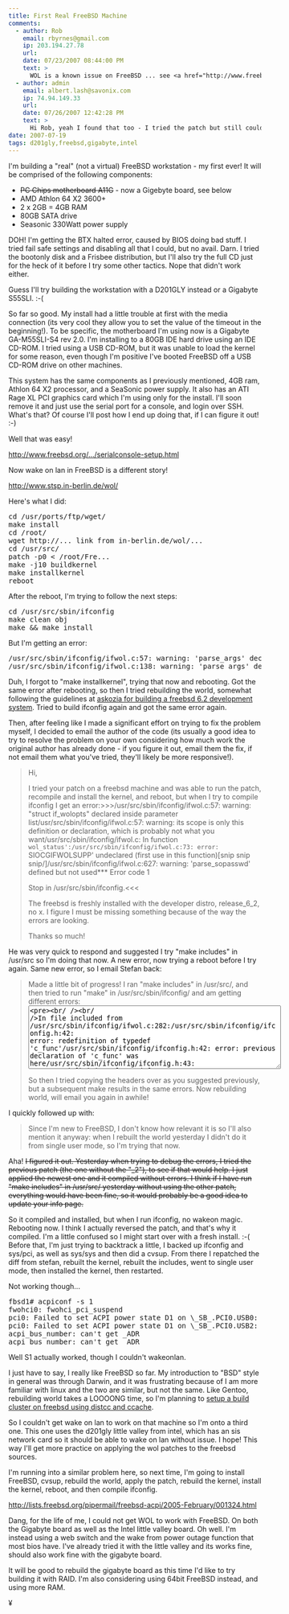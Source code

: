 ```yaml
---
title: First Real FreeBSD Machine
comments:
  - author: Rob
    email: rbyrnes@gmail.com
    ip: 203.194.27.78
    url:
    date: 07/23/2007 08:44:00 PM
    text: >
      WOL is a known issue on FreeBSD ... see <a href="http://www.freebsd.org/news/status/report-2007-04-2007-06.html#FreeBSD-and-Wake-On-Lan" rel="nofollow">http://www.freebsd.org/news/status/report-2007-04-2007-06.html#FreeBSD-and-Wake-On-Lan</a>
  - author: admin
    email: albert.lash@savonix.com
    ip: 74.94.149.33
    url:
    date: 07/26/2007 12:42:28 PM
    text: >
      Hi Rob, yeah I found that too - I tried the patch but still couldn't get it to work. I contacted the author who was helpful, but I didn't know enough about FreeBSD and device drivers to help. I'm just using the hardware reboot now.
date: 2007-07-19
tags: d201gly,freebsd,gigabyte,intel
---
```

I'm building a "real" (not a virtual) FreeBSD workstation - my first ever! It will be comprised of the following components:

<ul>
<li><del>PC Chips motherboard A11G</del> - now a Gigebyte board, see below</li>
<li>AMD Athlon 64 X2 3600+</li>
<li>
2 x 2GB = 4GB RAM</li>
<li>80GB SATA drive</li>
<li>Seasonic 330Watt power supply</li>
</ul>

DOH! I'm getting the BTX halted error, caused by BIOS doing bad stuff. I tried fail safe settings and disabling all that I could, but no avail. Darn. I tried the bootonly disk and a Frisbee distribution, but I'll also try the full CD just for the heck of it before I try some other tactics. Nope that didn't work either.

Guess I'll try building the workstation with a D201GLY instead or a Gigabyte S55SLI. :-(

So far so good. My install had a little trouble at first with the media connection (its very cool they allow you to set the value of the timeout in the beginning!). To be specific, the motherboard I'm using now is a Gigabyte GA-M55SLI-S4 rev 2.0. I'm installing to a 80GB IDE hard drive using an IDE CD-ROM. I tried using a USB CD-ROM, but it was unable to load the kernel for some reason, even though I'm positive I've booted FreeBSD off a USB CD-ROM drive on other machines.

This system has the same components as I previously mentioned, 4GB ram, Athlon 64 X2 processor, and a SeaSonic power supply. It also has an ATI Rage XL PCI graphics card which I'm using only for the install. I'll soon remove it and just use the serial port for a console, and login over SSH. What's that? Of course I'll post how I end up doing that, if I can figure it out! :-)

Well that was easy!

<a href="http://www.freebsd.org/doc/en_US.ISO8859-1/books/handbook/serialconsole-setup.html" title="how to setup a serial console on freebsd">http://www.freebsd.org/.../serialconsole-setup.html</a>

Now wake on lan in FreeBSD is a different story!

<a href="http://www.stsp.in-berlin.de/wol/">http://www.stsp.in-berlin.de/wol/</a>

Here's what I did:

<pre class="sh_sh">
cd /usr/ports/ftp/wget/
make install
cd /root/
wget http://... link from in-berlin.de/wol/...
cd /usr/src/
patch -p0 &lt; /root/Fre...
make -j10 buildkernel
make installkernel
reboot
</pre>

After the reboot, I'm trying to follow the next steps:

<pre class="sh_sh">cd /usr/src/sbin/ifconfig
make clean obj
make &amp;&amp; make install</pre>

But I'm getting an error:

<pre class="sh_sh">/usr/src/sbin/ifconfig/ifwol.c:57: warning: 'parse_args' declared `static' but never defined
/usr/src/sbin/ifconfig/ifwol.c:138: warning: 'parse_args' defined but not used*** Error code 1</pre>

Duh, I forgot to "make installkernel", trying that now and rebooting. Got the same error after rebooting, so then I tried rebuilding the world, somewhat following the guidelines at <a href="http://askozia.com/how-to/how-to-install-freebsd6-for-m0n0wall-development.php">askozia for building a freebsd 6.2 development system</a>. Tried to build ifconfig again and got the same error again.

Then, after feeling like I made a significant effort on trying to fix the problem myself, I decided to email the author of the code (its usually a good idea to try to resolve the problem on your own considering how much work the original author has already done - if you figure it out,  email them the fix, if not email them what you've tried, they'll likely be more responsive!).

<blockquote>Hi,

I tried your patch on a freebsd machine and was able to run the patch, recompile and install the kernel, and reboot, but when I try to compile ifconfig I get an error:&gt;&gt;&gt;/usr/src/sbin/ifconfig/ifwol.c:57: warning: "struct if_wolopts" declared inside parameter list/usr/src/sbin/ifconfig/ifwol.c:57: warning: its scope is only this definition or declaration, which is probably not what you want/usr/src/sbin/ifconfig/ifwol.c: In function `wol_status':/usr/src/sbin/ifconfig/ifwol.c:73: error: `SIOCGIFWOLSUPP' undeclared (first use in this function)[snip snip snip/]/usr/src/sbin/ifconfig/ifwol.c:627: warning: 'parse_sopasswd' defined but not used*** Error code 1

Stop in /usr/src/sbin/ifconfig.&lt;&lt;&lt;

The freebsd is freshly installed with the developer distro, release_6_2, no x. I figure I must be missing something because of the way the errors are looking.

Thanks so much!</blockquote>

He was very quick to respond and suggested I try "make includes" in /usr/src so I'm doing that now. A new error, now trying a reboot before I try again. Same new error, so I email Stefan back:

<blockquote>

Made a little bit of progress! I ran "make includes" in /usr/src/, and then tried to run "make" in /usr/src/sbin/ifconfig/ and am getting different errors:<textarea rows="8" cols="60"><pre><br/ /><br/ />In file included from /usr/src/sbin/ifconfig/ifwol.c:282:/usr/src/sbin/ifconfig/ifconfig.h:42: error: redefinition of typedef 'c_func'/usr/src/sbin/ifconfig/ifconfig.h:42: error: previous declaration of 'c_func' was here/usr/src/sbin/ifconfig/ifconfig.h:43: error: redefinition of typedef 'c_func2'/usr/src/sbin/ifconfig/ifconfig.h:43: error: previous declaration of 'c_func2' was here/usr/src/sbin/ifconfig/ifconfig.h:45: error: redefinition of `struct cmd'/usr/src/sbin/ifconfig/ifconfig.h:59: error: redefinition of typedef 'callback_func'/usr/src/sbin/ifconfig/ifconfig.h:59: error: previous declaration of 'callback_func' was here/usr/src/sbin/ifconfig/ifconfig.h:79: error: redeclaration of enumerator `RIDADDR'/usr/src/sbin/ifconfig/ifconfig.h:79: error: previous definition of 'RIDADDR' was here/usr/src/sbin/ifconfig/ifconfig.h:80: error: redeclaration of enumerator `ADDR'/usr/src/sbin/ifconfig/ifconfig.h:80: error: previous definition of 'ADDR' was here/usr/src/sbin/ifconfig/ifconfig.h:81: error: redeclaration of enumerator `MASK'/usr/src/sbin/ifconfig/ifconfig.h:81: error: previous definition of 'MASK' was here/usr/src/sbin/ifconfig/ifconfig.h:82: error: redeclaration of enumerator `DSTADDR'/usr/src/sbin/ifconfig/ifconfig.h:82: error: previous definition of 'DSTADDR' was here/usr/src/sbin/ifconfig/ifconfig.h:85: error: redefinition of `struct afswtch'/usr/src/sbin/ifconfig/ifconfig.h:117: error: redefinition of `struct option'/usr/src/sbin/ifconfig/ifwol.c:296: error: redefinition of 'wol_status'/usr/src/sbin/ifconfig/ifwol.c:67: error: previous definition of 'wol_status' was here/usr/src/sbin/ifconfig/ifwol.c:323: error: redefinition of 'print_wol_events'/usr/src/sbin/ifconfig/ifwol.c:94: error: previous definition of 'print_wol_events' was here/usr/src/sbin/ifconfig/ifwol.c:342: error: redefinition of 'setwol'/usr/src/sbin/ifconfig/ifwol.c:113: error: previous definition of 'setwol' was here/usr/src/sbin/ifconfig/ifwol.c:367: error: redefinition of 'parse_args'/usr/src/sbin/ifconfig/ifwol.c:138: error: previous definition of 'parse_args' was here/usr/src/sbin/ifconfig/ifwol.c:398: error: redefinition of 'parse_sopasswd'/usr/src/sbin/ifconfig/ifwol.c:169: error: previous definition of 'parse_sopasswd' was here/usr/src/sbin/ifconfig/ifwol.c:424: error: redefinition of 'unsetwol'/usr/src/sbin/ifconfig/ifwol.c:195: error: previous definition of 'unsetwol' was here/usr/src/sbin/ifconfig/ifwol.c:438: error: redefinition of 'wol_cmds'/usr/src/sbin/ifconfig/ifwol.c:209: error: previous definition of 'wol_cmds' was here/usr/src/sbin/ifconfig/ifwol.c:442: error: redefinition of 'af_wol'/usr/src/sbin/ifconfig/ifwol.c:213: error: previous definition of 'af_wol' was here/usr/src/sbin/ifconfig/ifwol.c:450: error: redefinition of 'ifwol_ctor'/usr/src/sbin/ifconfig/ifwol.c:221: error: previous definition of 'ifwol_ctor' was here<br/ /><br/ />In file included from /usr/src/sbin/ifconfig/ifwol.c:511:/usr/src/sbin/ifconfig/ifconfig.h:42: error: redefinition of typedef 'c_func'/usr/src/sbin/ifconfig/ifconfig.h:42: error: previous declaration of 'c_func' was here/usr/src/sbin/ifconfig/ifconfig.h:42: error: redefinition of typedef 'c_func'/usr/src/sbin/ifconfig/ifconfig.h:42: error: previous declaration of 'c_func' was here/usr/src/sbin/ifconfig/ifconfig.h:43: error: redefinition of typedef 'c_func2'/usr/src/sbin/ifconfig/ifconfig.h:43: error: previous declaration of 'c_func2' was here/usr/src/sbin/ifconfig/ifconfig.h:43: error: redefinition of typedef 'c_func2'/usr/src/sbin/ifconfig/ifconfig.h:43: error: previous declaration of 'c_func2' was here/usr/src/sbin/ifconfig/ifconfig.h:45: error: redefinition of `struct cmd'/usr/src/sbin/ifconfig/ifconfig.h:59: error: redefinition of typedef 'callback_func'/usr/src/sbin/ifconfig/ifconfig.h:59: error: previous declaration of 'callback_func' was here/usr/src/sbin/ifconfig/ifconfig.h:59: error: redefinition of typedef 'callback_func'/usr/src/sbin/ifconfig/ifconfig.h:59: error: previous declaration of 'callback_func' was here/usr/src/sbin/ifconfig/ifconfig.h:79: error: redeclaration of enumerator `RIDADDR'/usr/src/sbin/ifconfig/ifconfig.h:79: error: previous definition of 'RIDADDR' was here/usr/src/sbin/ifconfig/ifconfig.h:79: error: redeclaration of enumerator `RIDADDR'/usr/src/sbin/ifconfig/ifconfig.h:79: error: previous definition of 'RIDADDR' was here/usr/src/sbin/ifconfig/ifconfig.h:80: error: redeclaration of enumerator `ADDR'/usr/src/sbin/ifconfig/ifconfig.h:80: error: previous definition of 'ADDR' was here/usr/src/sbin/ifconfig/ifconfig.h:80: error: redeclaration of enumerator `ADDR'/usr/src/sbin/ifconfig/ifconfig.h:80: error: previous definition of 'ADDR' was here/usr/src/sbin/ifconfig/ifconfig.h:81: error: redeclaration of enumerator `MASK'/usr/src/sbin/ifconfig/ifconfig.h:81: error: previous definition of 'MASK' was here/usr/src/sbin/ifconfig/ifconfig.h:81: error: redeclaration of enumerator `MASK'/usr/src/sbin/ifconfig/ifconfig.h:81: error: previous definition of 'MASK' was here/usr/src/sbin/ifconfig/ifconfig.h:82: error: redeclaration of enumerator `DSTADDR'/usr/src/sbin/ifconfig/ifconfig.h:82: error: previous definition of 'DSTADDR' was here/usr/src/sbin/ifconfig/ifconfig.h:82: error: redeclaration of enumerator `DSTADDR'/usr/src/sbin/ifconfig/ifconfig.h:82: error: previous definition of 'DSTADDR' was here/usr/src/sbin/ifconfig/ifconfig.h:85: error: redefinition of `struct afswtch'/usr/src/sbin/ifconfig/ifconfig.h:117: error: redefinition of `struct option'/usr/src/sbin/ifconfig/ifwol.c:525: error: redefinition of 'wol_status'/usr/src/sbin/ifconfig/ifwol.c:296: error: previous definition of 'wol_status' was here/usr/src/sbin/ifconfig/ifwol.c:525: error: redefinition of 'wol_status'/usr/src/sbin/ifconfig/ifwol.c:296: error: previous definition of 'wol_status' was here/usr/src/sbin/ifconfig/ifwol.c:552: error: redefinition of 'print_wol_events'/usr/src/sbin/ifconfig/ifwol.c:323: error: previous definition of 'print_wol_events' was here/usr/src/sbin/ifconfig/ifwol.c:552: error: redefinition of 'print_wol_events'/usr/src/sbin/ifconfig/ifwol.c:323: error: previous definition of 'print_wol_events' was here/usr/src/sbin/ifconfig/ifwol.c:571: error: redefinition of 'setwol'/usr/src/sbin/ifconfig/ifwol.c:342: error: previous definition of 'setwol' was here/usr/src/sbin/ifconfig/ifwol.c:571: error: redefinition of 'setwol'/usr/src/sbin/ifconfig/ifwol.c:342: error: previous definition of 'setwol' was here/usr/src/sbin/ifconfig/ifwol.c:596: error: redefinition of 'parse_args'/usr/src/sbin/ifconfig/ifwol.c:367: error: previous definition of 'parse_args' was here/usr/src/sbin/ifconfig/ifwol.c:596: error: redefinition of 'parse_args'/usr/src/sbin/ifconfig/ifwol.c:367: error: previous definition of 'parse_args' was here/usr/src/sbin/ifconfig/ifwol.c:627: error: redefinition of 'parse_sopasswd'/usr/src/sbin/ifconfig/ifwol.c:398: error: previous definition of 'parse_sopasswd' was here/usr/src/sbin/ifconfig/ifwol.c:627: error: redefinition of 'parse_sopasswd'/usr/src/sbin/ifconfig/ifwol.c:398: error: previous definition of 'parse_sopasswd' was here/usr/src/sbin/ifconfig/ifwol.c:653: error: redefinition of 'unsetwol'/usr/src/sbin/ifconfig/ifwol.c:424: error: previous definition of 'unsetwol' was here/usr/src/sbin/ifconfig/ifwol.c:653: error: redefinition of 'unsetwol'/usr/src/sbin/ifconfig/ifwol.c:424: error: previous definition of 'unsetwol' was here/usr/src/sbin/ifconfig/ifwol.c:667: error: redefinition of 'wol_cmds'/usr/src/sbin/ifconfig/ifwol.c:438: error: previous definition of 'wol_cmds' was here/usr/src/sbin/ifconfig/ifwol.c:667: error: redefinition of 'wol_cmds'/usr/src/sbin/ifconfig/ifwol.c:438: error: previous definition of 'wol_cmds' was here/usr/src/sbin/ifconfig/ifwol.c:671: error: redefinition of 'af_wol'/usr/src/sbin/ifconfig/ifwol.c:442: error: previous definition of 'af_wol' was here/usr/src/sbin/ifconfig/ifwol.c:671: error: redefinition of 'af_wol'/usr/src/sbin/ifconfig/ifwol.c:442: error: previous definition of 'af_wol' was here/usr/src/sbin/ifconfig/ifwol.c:679: error: redefinition of 'ifwol_ctor'/usr/src/sbin/ifconfig/ifwol.c:450: error: previous definition of 'ifwol_ctor' was here/usr/src/sbin/ifconfig/ifwol.c:679: error: redefinition of 'ifwol_ctor'/usr/src/sbin/ifconfig/ifwol.c:450: error: previous definition of 'ifwol_ctor' was here/usr/src/sbin/ifconfig/ifwol.c:552: warning: 'print_wol_events' defined but not used/usr/src/sbin/ifconfig/ifwol.c:596: warning: 'parse_args' defined but not used/usr/src/sbin/ifconfig/ifwol.c:627: warning: 'parse_sopasswd' defined but not used*** Error code 1<br/ /><br/ />Stop in /usr/src/sbin/ifconfig.</pre></textarea>

So then I tried copying the headers over as you suggested previously, but a subsequent make results in the same errors. Now rebuilding world, will email you again in awhile!</blockquote>

I quickly followed up with:

<blockquote>Since I'm new to FreeBSD, I don't know how relevant it is so I'll also mention it anyway: when I rebuilt the world yesterday I didn't do it from single user mode, so I'm trying that now.</blockquote>

Aha! <del>I figured it out. Yesterday when trying to debug the errors, I tried the previous patch (the one without the "_2"), to see if that would help. I just applied the newest one and it compiled without errors. I think if I have run "make includes" in /usr/src/ yesterday without using the other patch, everything would have been fine, so it would probably be a good idea to update your info page.</del>

So it compiled and installed, but when I run ifconfig, no wakeon magic. Rebooting now. I think I actually reversed the patch, and that's why it compiled. I'm a little confused so I might start over with a fresh install. :-( Before that, I'm just trying to backtrack a little, I backed up ifconfig and sys/pci, as well as sys/sys and then did a cvsup. From there I repatched the diff from stefan, rebuilt the kernel, rebuilt the includes, went to single user mode, then installed the kernel, then restarted.

Not working though...

<pre class="sh_sh">fbsd1# acpiconf -s 1
fwohci0: fwohci_pci_suspend
pci0: Failed to set ACPI power state D1 on \_SB_.PCI0.USB0: AE_BAD_PARAMETER
pci0: Failed to set ACPI power state D1 on \_SB_.PCI0.USB2: AE_BAD_PARAMETER
acpi_bus_number: can't get _ADR
acpi_bus_number: can't get _ADR</pre>

Well S1 actually worked, though I couldn't wakeonlan.

I just have to say, I really like FreeBSD so far. My introduction to "BSD" style in general was through Darwin, and it was frustrating because of I am more familiar with linux and the two are similar, but not the same. Like Gentoo, rebuilding world takes a LOOOONG time, so I'm planning to <a href="http://www.tomjudge.com/howtos/distcc_ccache.php">setup a build cluster on freebsd using distcc and ccache</a>.

So I couldn't get wake on lan to work on that machine so I'm onto a third one. This one uses the d201gly little valley from intel, which has an sis network card so it should be able to wake on lan without issue. I hope! This way I'll get more practice on applying the wol patches to the freebsd sources.

I'm running into a similar problem here, so next time, I'm going to install FreeBSD, cvsup, rebuild the world, apply the patch, rebuild the kernel, install the kernel, reboot, and then compile ifconfig.

<a href="http://lists.freebsd.org/pipermail/freebsd-acpi/2005-February/001324.html">http://lists.freebsd.org/pipermail/freebsd-acpi/2005-February/001324.html</a>

Dang, for the life of me, I could not get WOL to work with FreeBSD. On both the Gigabyte board as well as the Intel little valley board. Oh well. I'm instead using a web switch and the wake from power outage function that most bios have. I've already tried it with the little valley and its works fine, should also work fine with the gigabyte board.

It will be good to rebuild the gigabyte board as this time I'd like to try building it with RAID. I'm also considering using 64bit FreeBSD instead, and using more RAM.

¥

